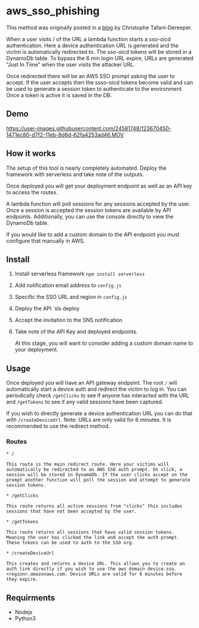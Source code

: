 
# aws_sso_phishing


This method was originally posted in a [blog](https://blog.christophetd.fr/phishing-for-aws-credentials-via-aws-sso-device-code-authentication) by Christophe Tafani-Dereeper.

When a user visits / of the URL a lambda function starts a sso-oicd authentication. Here a device authentication URL is generated and the victim is automatically redirected to. The sso-oicd tokens will be stored in a DynamoDb table. To bypass the 6 min login URL expire, URLs are generated "Just In Time" when the user visits the attacker URL. 

Once redirected there will be an AWS SSO prompt asking the user to accept. If the user accepts then the ssso-oicd tokens become valid and can be used to generate a session token to authenticate to the environment. Once a token is active it is saved in the DB.

## Demo

https://user-images.githubusercontent.com/24581748/123670450-1471ec80-d7f2-11eb-8d6d-62fa4253ad46.MOV

## How it works

The setup of this tool is nearly completely automated. Deploy the framework with serverless and take note of the outputs. 

Once deployed you will get your deployment endpoint as well as an API key to access the routes. 

A lambda function will poll sessions for any sessions accepted by the user. Once a session is accepted the session tokens are available by API endpoints. Additionally, you can use the console directly to view the DynamoDb table.

If you would like to add a custom domain to the API endpoint you must configure that manually in AWS.

## Install 

1. Install serverless framework 
    `npm install serverless`

2. Add notification email address to `config.js`

3. Specific the SSO URL and region in `config.js`

3. Deploy the API
    `sls deploy

4. Accept the invitation to the SNS notification

5. Take note of the API Key and deployed endpoints. 

    At this stage, you will want to consider adding a custom domain name to your deployment. 


## Usage

Once deployed you will have an API gateway endpoint. The root `/` will automatically start a device auth and redirect the victim to log in. You can periodically check `/getClicks` to see if anyone has interacted with the URL and `/getTokens` to see if any valid sessions have been captured. 

If you wish to directly generate a device authentication URL you can do that with `/createDeviceUrl`. Note: URLs are only valid for 6 minutes. It is recommended to use the redirect method. 



### Routes
    * / 

    This route is the main redirect route. Here your victims will automatically be redirected to an AWS SSO auth prompt. On click, a session will be stored in DynamoDb. If the user clicks accept on the prompt another function will poll the session and attempt to generate session tokens.

    * /getClicks

    This route returns all active sessions from "clicks" this includes sessions that have not been accepted by the user. 

    * /getTokens

    This route returns all sessions that have valid session tokens. Meaning the user has clicked the link and accept the auth prompt. These tokens can be used to auth to the SSO org.

    * /createDeviceUrl

    This creates and returns a device URL. This allows you to create an auth link directly if you wish to use the aws domain device.sso.<region>.amazonaws.com. Device URLs are valid for 6 minutes before they expire. 

## Requirments 

* Nodejs
* Python3
